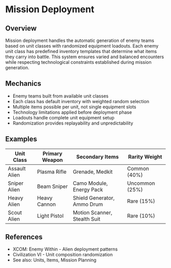 # Mission Deployment

## Overview
Mission deployment handles the automatic generation of enemy teams based on unit classes with randomized equipment loadouts. Each enemy unit class has predefined inventory templates that determine what items they carry into battle. This system ensures varied and balanced encounters while respecting technological constraints established during mission generation.

## Mechanics
- Enemy teams built from available unit classes
- Each class has default inventory with weighted random selection
- Multiple items possible per unit, not single equipment slots
- Technology limitations applied before deployment phase
- Loadouts handle complete unit equipment setup
- Randomization provides replayability and unpredictability

## Examples
| Unit Class | Primary Weapon | Secondary Items | Rarity Weight |
|------------|----------------|-----------------|---------------|
| Assault Alien | Plasma Rifle | Grenade, Medkit | Common (40%) |
| Sniper Alien | Beam Sniper | Camo Module, Energy Pack | Uncommon (25%) |
| Heavy Alien | Heavy Cannon | Shield Generator, Ammo Drum | Rare (15%) |
| Scout Alien | Light Pistol | Motion Scanner, Stealth Suit | Rare (10%) |

## References
- XCOM: Enemy Within - Alien deployment patterns
- Civilization VI - Unit composition randomization
- See also: Units, Items, Mission Planning